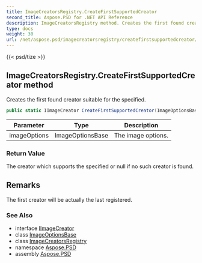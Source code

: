 ```yaml
---
title: ImageCreatorsRegistry.CreateFirstSupportedCreator
second_title: Aspose.PSD for .NET API Reference
description: ImageCreatorsRegistry method. Creates the first found creator suitable for the specified
type: docs
weight: 30
url: /net/aspose.psd/imagecreatorsregistry/createfirstsupportedcreator/
---
```

{{< psd/tize >}}
## ImageCreatorsRegistry.CreateFirstSupportedCreator method

Creates the first found creator suitable for the specified.

```csharp
public static IImageCreator CreateFirstSupportedCreator(ImageOptionsBase imageOptions)
```

| Parameter | Type | Description |
| --- | --- | --- |
| imageOptions | ImageOptionsBase | The image options. |

### Return Value

The creator which supports the specified or null if no such creator is found.

## Remarks

The first creator will be actually the last registered.

### See Also

* interface [IImageCreator](../../iimagecreator/)
* class [ImageOptionsBase](../../imageoptionsbase/)
* class [ImageCreatorsRegistry](../)
* namespace [Aspose.PSD](../../imagecreatorsregistry/)
* assembly [Aspose.PSD](../../../)


